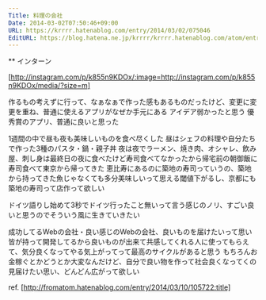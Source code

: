 ```yaml
---
Title: 料理の会社
Date: 2014-03-02T07:50:46+09:00
URL: https://krrrr.hatenablog.com/entry/2014/03/02/075046
EditURL: https://blog.hatena.ne.jp/krrrr/krrrr.hatenablog.com/atom/entry/12921228815719244713
---
```


** インターン

[http://instagram.com/p/k855n9KDOx/:image=http://instagram.com/p/k855n9KDOx/media/?size=m]

作るもの考えずに行って、なぁなぁで作った感もあるものだったけど、変更に変更を重ね、普通に使えるアプリがなぜか手元にある
アイデア弱かったと思う
優秀賞のアプリ、普通に良いと思った

1週間の中で昼も夜も美味しいものを食べ尽くした
昼はシェフの料理や自分たちで作った3種のパスタ・鍋・親子丼
夜は夜でラーメン、焼き肉、オシャレ、飲み屋、刺し身は最終日の夜に食べたけど寿司食べてなかったから帰宅前の朝御飯に寿司食べて東京から帰ってきた
恵比寿にあるのに築地の寿司っていうの、築地から持ってきた魚じゃなくても多分美味しいって思える閾値下がるし、京都にも築地の寿司って店作って欲しい

ドイツ語りし始めて3秒でドイツ行ったこと無いって言う感じのノリ、すごい良いと思うのでそういう風に生きていきたい

成功してるWebの会社・良い感じのWebの会社、良いものを届けたいって思い皆が持って開発してるから良いものが出来て共感してくれる人に使ってもらえて、気分良くなってやる気上がってって最高のサイクルがあると思う
もちろんお金稼ぐとかどうとか大変なんだけど、自分で良い物を作って社会良くなってくの見届けたい思い、どんどん広がって欲しい

ref. [http://fromatom.hatenablog.com/entry/2014/03/10/105722:title]

